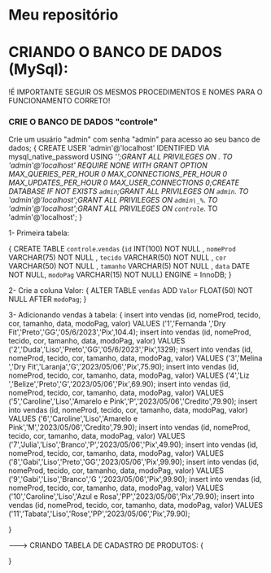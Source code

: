 # Meu repositório

# CRIANDO O BANCO DE DADOS (MySql): 

!É IMPORTANTE SEGUIR OS MESMOS PROCEDIMENTOS E NOMES PARA O FUNCIONAMENTO CORRETO!

### CRIE O BANCO DE DADOS "controle" ###

Crie um usuário "admin" com senha "admin" para acesso ao seu banco de dados; 
{
    CREATE USER 'admin'@'localhost' IDENTIFIED VIA mysql_native_password USING '***';GRANT ALL PRIVILEGES ON *.* TO 'admin'@'localhost' REQUIRE NONE WITH GRANT OPTION MAX_QUERIES_PER_HOUR 0 MAX_CONNECTIONS_PER_HOUR 0 MAX_UPDATES_PER_HOUR 0 MAX_USER_CONNECTIONS 0;CREATE DATABASE IF NOT EXISTS `admin`;GRANT ALL PRIVILEGES ON `admin`.* TO 'admin'@'localhost';GRANT ALL PRIVILEGES ON `admin\_%`.* TO 'admin'@'localhost';GRANT ALL PRIVILEGES ON `controle`.* TO 'admin'@'localhost';
}

1- Primeira tabela: 

{
    CREATE TABLE `controle`.`vendas` (`id` INT(100) NOT NULL , `nomeProd` VARCHAR(75) NOT NULL , `tecido` VARCHAR(50) NOT NULL , `cor` VARCHAR(50) NOT NULL , `tamanho` VARCHAR(5) NOT NULL , `data` DATE NOT NULL, `modoPag` VARCHAR(15) NOT NULL) ENGINE = InnoDB;
}

2- Crie a coluna Valor: 
{
    ALTER TABLE `vendas` ADD `Valor` FLOAT(50) NOT NULL AFTER `modoPag`;
}

3- Adicionando vendas à tabela: 
{
insert into vendas (id, nomeProd, tecido, cor, tamanho, data, modoPag, valor) VALUES ('1','Fernanda ','Dry Fit','Preto','GG','05/6/2023','Pix',104.4);
insert into vendas (id, nomeProd, tecido, cor, tamanho, data, modoPag, valor) VALUES ('2','Duda','Liso','Preto','GG','05/6/2023','Pix',1329);
insert into vendas (id, nomeProd, tecido, cor, tamanho, data, modoPag, valor) VALUES ('3','Melina ','Dry Fit','Laranja','G','2023/05/06','Pix',75.90);
insert into vendas (id, nomeProd, tecido, cor, tamanho, data, modoPag, valor) VALUES ('4','Liz ','Belize','Preto','G','2023/05/06','Pix',69.90);
insert into vendas (id, nomeProd, tecido, cor, tamanho, data, modoPag, valor) VALUES ('5','Caroline','Liso','Amarelo e Pink','P','2023/05/06','Credito',79.90);
insert into vendas (id, nomeProd, tecido, cor, tamanho, data, modoPag, valor) VALUES ('6','Caroline','Liso','Amarelo e Pink','M','2023/05/06','Credito',79.90);
insert into vendas (id, nomeProd, tecido, cor, tamanho, data, modoPag, valor) VALUES ('7','Julia','Liso','Branco','P','2023/05/06','Pix',49.90);
insert into vendas (id, nomeProd, tecido, cor, tamanho, data, modoPag, valor) VALUES ('8','Gabi','Liso','Preto','GG','2023/05/06','Pix',99.90);
insert into vendas (id, nomeProd, tecido, cor, tamanho, data, modoPag, valor) VALUES ('9','Gabi','Liso','Branco','G ','2023/05/06','Pix',99.90);
insert into vendas (id, nomeProd, tecido, cor, tamanho, data, modoPag, valor) VALUES ('10','Caroline','Liso','Azul e Rosa','PP','2023/05/06','Pix',79.90);
insert into vendas (id, nomeProd, tecido, cor, tamanho, data, modoPag, valor) VALUES ('11','Tabata','Liso','Rose','PP','2023/05/06','Pix',79.90);

}

---> CRIANDO TABELA DE CADASTRO DE PRODUTOS:
{
    
}
